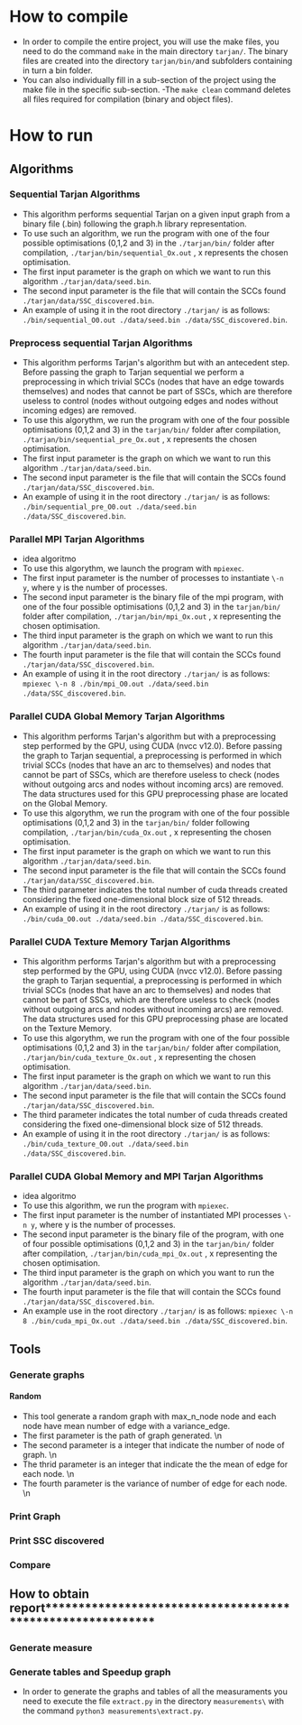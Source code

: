 # How to compile
- In order to compile the entire project, you will use the make files, you need to do the command `make` in the main directory `tarjan/`. The binary files are created into the directory `tarjan/bin/`and subfolders containing in turn a bin folder. 
- You can also individually fill in a sub-section of the project using the make file in the specific sub-section.
-The `make clean` command deletes all files required for compilation (binary and object files).

# How to run

## Algorithms
### Sequential Tarjan Algorithms
- This algorithm performs sequential Tarjan on a given input graph from a binary file (.bin) following the graph.h library representation.
- To use such an algorithm, we run the program with one of the four possible optimisations (0,1,2 and 3) in the `./tarjan/bin/` folder after compilation, `./tarjan/bin/sequential_Ox.out` , x represents the chosen optimisation.
- The first input parameter is the graph on which we want to run this algorithm `./tarjan/data/seed.bin`.
- The second input parameter is the file that will contain the SCCs found `./tarjan/data/SSC_discovered.bin`.
- An example of using it in the root directory `./tarjan/` is as follows: 
`./bin/sequential_O0.out ./data/seed.bin ./data/SSC_discovered.bin`.

### Preprocess sequential Tarjan Algorithms
- This algorithm performs Tarjan's algorithm but with an antecedent step. Before passing the graph to Tarjan sequential we perform a preprocessing in which trivial SCCs (nodes that have an edge towards themselves) and nodes that cannot be part of SSCs, which are therefore useless to control (nodes without outgoing edges and nodes without incoming edges) are removed.
- To use this algorythm, we run the program with one of the four possible optimisations (0,1,2 and 3) in the `tarjan/bin/` folder after compilation, `./tarjan/bin/sequential_pre_Ox.out` , x represents the chosen optimisation.
- The first input parameter is the graph on which we want to run this algorithm `./tarjan/data/seed.bin`.
- The second input parameter is the file that will contain the SCCs found `./tarjan/data/SSC_discovered.bin`.
- An example of using it in the root directory `./tarjan/` is as follows: 
`./bin/sequential_pre_O0.out ./data/seed.bin ./data/SSC_discovered.bin`.

### Parallel MPI Tarjan Algorithms
- idea algoritmo
- To use this algorythm, we launch the program with `mpiexec`.
- The first input parameter is the number of processes to instantiate `\-n y`, where y is the number of processes.
- The second input parameter is the binary file of the mpi program, with one of the four possible optimisations (0,1,2 and 3) in the `tarjan/bin/` folder after compilation, `./tarjan/bin/mpi_Ox.out` , x representing the chosen optimisation.
- The third input parameter is the graph on which we want to run this algorithm `./tarjan/data/seed.bin`.
- The fourth input parameter is the file that will contain the SCCs found `./tarjan/data/SSC_discovered.bin`.
- An example of using it in the root directory `./tarjan/` is as follows: 
`mpiexec \-n 8 ./bin/mpi_O0.out ./data/seed.bin ./data/SSC_discovered.bin`.

### Parallel CUDA Global Memory Tarjan Algorithms
- This algorithm performs Tarjan's algorithm but with a preprocessing step performed by the GPU, using CUDA (nvcc v12.0). Before passing the graph to Tarjan sequential, a preprocessing is performed in which trivial SCCs (nodes that have an arc to themselves) and nodes that cannot be part of SSCs, which are therefore useless to check (nodes without outgoing arcs and nodes without incoming arcs) are removed. The data structures used for this GPU preprocessing phase are located on the Global Memory.
- To use this algorythm, we run the program with one of the four possible optimisations (0,1,2 and 3) in the `tarjan/bin/` folder following compilation, `./tarjan/bin/cuda_Ox.out` , x representing the chosen optimisation.
- The first input parameter is the graph on which we want to run this algorithm `./tarjan/data/seed.bin`.
- The second input parameter is the file that will contain the SCCs found `./tarjan/data/SSC_discovered.bin`.
- The third parameter indicates the total number of cuda threads created considering the fixed one-dimensional block size of 512 threads.
- An example of using it in the root directory `./tarjan/` is as follows: 
`./bin/cuda_O0.out ./data/seed.bin ./data/SSC_discovered.bin`.

### Parallel CUDA Texture Memory Tarjan Algorithms
- This algorithm performs Tarjan's algorithm but with a preprocessing step performed by the GPU, using CUDA (nvcc v12.0). Before passing the graph to Tarjan sequential, a preprocessing is performed in which trivial SCCs (nodes that have an arc to themselves) and nodes that cannot be part of SSCs, which are therefore useless to check (nodes without outgoing arcs and nodes without incoming arcs) are removed. The data structures used for this GPU preprocessing phase are located on the Texture Memory.
- To use this algorythm, we run the program with one of the four possible optimisations (0,1,2 and 3) in the `tarjan/bin/` folder after compilation, `./tarjan/bin/cuda_texture_Ox.out` , x representing the chosen optimisation.
- The first input parameter is the graph on which we want to run this algorithm `./tarjan/data/seed.bin`.
- The second input parameter is the file that will contain the SCCs found `./tarjan/data/SSC_discovered.bin`.
- The third parameter indicates the total number of cuda threads created considering the fixed one-dimensional block size of 512 threads.
- An example of using it in the root directory `./tarjan/` is as follows: 
`./bin/cuda_texture_O0.out ./data/seed.bin ./data/SSC_discovered.bin`.

### Parallel CUDA Global Memory and MPI Tarjan Algorithms
- idea algoritmo
- To use this algorithm, we run the program with `mpiexec`.
- The first input parameter is the number of instantiated MPI processes `\-n y`, where y is the number of processes.
- The second input parameter is the binary file of the program, with one of four possible optimisations (0,1,2 and 3) in the `tarjan/bin/` folder after compilation, `./tarjan/bin/cuda_mpi_Ox.out` , x representing the chosen optimisation.
- The third input parameter is the graph on which you want to run the algorithm `./tarjan/data/seed.bin`.
- The fourth input parameter is the file that will contain the SCCs found `./tarjan/data/SSC_discovered.bin`.
- An example use in the root directory `./tarjan/` is as follows: 
`mpiexec \-n 8 ./bin/cuda_mpi_Ox.out ./data/seed.bin ./data/SSC_discovered.bin`.

## Tools
### Generate graphs
#### Random
- This tool generate a random graph with max_n_node node and each node have mean number of edge with a variance_edge. 
- The first parameter is the path of graph generated. \n
- The second parameter is a integer that indicate the number of node of graph. \n
- The thrid parameter is an integer that indicate the the mean of edge for each node. \n
- The fourth parameter is the variance of number of edge for each node. \n

### Print Graph

### Print SSC discovered

### Compare

## How to obtain report***********************************************************
### Generate measure


### Generate tables and Speedup graph
- In order to generate the graphs and tables of all the measuraments you need to execute the file `extract.py` in the directory `measurements\` with the command `python3 measurements\extract.py`.